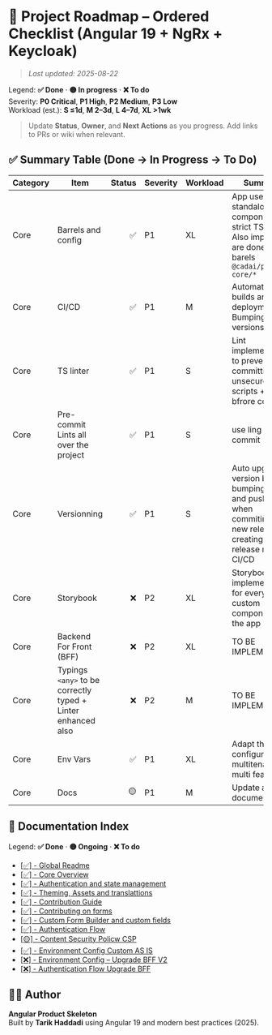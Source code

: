 # 🎯 Project Roadmap – Ordered Checklist (Angular 19 + NgRx + Keycloak)

> _Last updated: 2025-08-22_

Legend: **✅ Done** · **🟡 In progress** · **❌ To do**  
Severity: **P0 Critical**, **P1 High**, **P2 Medium**, **P3 Low**  
Workload (est.): **S ≤1d**, **M 2–3d**, **L 4–7d**, **XL >1wk**

> Update **Status**, **Owner**, and **Next Actions** as you progress. Add links to PRs or wiki when relevant.

## ✅ Summary Table (Done → In Progress → To Do)

| Category | Item                                                         | Status | Severity | Workload | Summary                                                                                                             | Key Files / Paths                                                                                      | Next Actions      | Owner |
| -------- | ------------------------------------------------------------ | -----: | -------- | -------- | ------------------------------------------------------------------------------------------------------------------- | ------------------------------------------------------------------------------------------------------ | ----------------- | ----- |
| Core     | Barrels and config                                           |     ✅ | P1       | XL       | App uses standalone components, strict TS/ESLint. Also imports are done via barels `@cadai/pxs-ng-core/*`           | `See core repository on Azure actifacts https://dev.azure.com/cadai/Socle/_artifacts/feed/PXS-NG-CORE` | —                 | FE    |
| Core     | CI/CD                                                        |     ✅ | P1       | M        | Automatic builds and deployments + Bumping versions                                                                 | `azure-pipelines.ylm`                                                                                  | -------           | FE    |
| Core     | TS linter                                                    |     ✅ | P1       | S        | Lint implementation to prevent from committing unsecure scripts + lint bfrore commit                                | `husky`                                                                                                | --                | FE    |
| Core     | Pre-commit Lints all over the project                        |     ✅ | P1       | S        | use ling before commit                                                                                              | `husky`                                                                                                | -----             | FE    |
| Core     | Versionning                                                  |     ✅ | P1       | S        | Auto upgrade version by bumping a Tag and pushing it when commiting a new release + creating a release note + CI/CD | ---                                                                                                    |                   | FE    |
| Core     | Storybook                                                    |     ❌ | P2       | XL       | Storybook implementation for every custom component in the app                                                      | `projects/core/shared/*`                                                                               | TO BE IMPLEMENTED | FE    |
| Core     | Backend For Front (BFF)                                      |     ❌ | P2       | XL       | TO BE IMPLEMENTED                                                                                                   | see `REAMD-ENV-CONFIG-UPGRADE-V2-BFF`                                                                  | TO BE IMPLEMENTED | FE    |
| Core     | Typings `<any>` to be correctly typed + Linter enhanced also |     ❌ | P2       | M        | TO BE IMPLEMENTED                                                                                                   | see `REAMD-ENV-CONFIG-UPGRADE-V2-BFF`                                                                  | TO BE IMPLEMENTED | FE    |
| Core     | Env Vars                                                     |     ✅ | P1       | XL       | Adapt the ENV configuration multitenant and multi feature                                                           | `REAMD-ENV-CONFIG-ASIS`                                                                                | ---               | FE    |
| Core     | Docs                                                         |     🟡 | P1       | M        | Update all documentations                                                                                           | ---                                                                                                    | Inprogress        | FE    |

## 📃 Documentation Index

Legend: **✅ Done** · **🟡 Ongoing** · **❌ To do**

- [[✅] - Global Readme](./README.md)
- [[✅] - Core Overview](./README-OVERVIEW.md)
- [[✅] - Authentication and state management](./projects/core/store/README.md)
- [[✅] - Theming, Assets and translattions](./README-ASSETS-TRANSLATIONS.md)
- [[✅] - Contribution Guide](./CONTRIBUTING.md)
- [[✅] - Contributing on forms](projects/core/shared/CONTRIBUTING.md)
- [[✅] - Custom Form Builder and custom fields](projects/core/shared/README-FORMS.md)
- [[✅] - Authentication Flow](README-CURRENT-AUTH.md)
- [[🟡] - Content Security Policw CSP](./README-CSP.md)
- [[✅] - Environment Config Custom AS IS](README-ENV-CONFIG-ASIS.md)
- [[❌] - Environment Config – Upgrade BFF V2](README-ENV-CONFIG-UPGRADE-V2-BBF.md)
- [[❌] - Authentication Flow Upgrade BFF](README-AUTH-UPGRADE-V2-BFF.md)

## 🧑‍💻 Author

**Angular Product Skeleton**  
Built by **Tarik Haddadi** using Angular 19 and modern best practices (2025).
